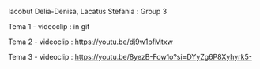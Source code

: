 Iacobut Delia-Denisa, Lacatus Stefania : Group 3

Tema 1 - videoclip : in git

Tema 2 - videoclip : https://youtu.be/dj9w1pfMtxw

Tema 3 - videoclip : https://youtu.be/8yezB-Fow1o?si=DYyZg6P8Xyhyrk5-
